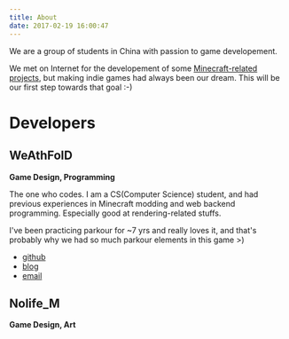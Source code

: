 ```yaml
---
title: About
date: 2017-02-19 16:00:47
---
```


We are a group of students in China with passion to game developement.

We met on Internet for the developement of some [Minecraft-related projects](http://li-dev.cn), but making indie games had always been our dream. This will be our first step towards that goal :-)

# Developers

## WeAthFolD

**Game Design, Programming**

The one who codes. I am a CS(Computer Science) student, and had previous experiences in Minecraft modding and web backend programming. Especially good at rendering-related stuffs.

I've been practicing parkour for ~7 yrs and really loves it, and that's probably why we had so much parkour elements in this game >)

* [github](https://github.com/WeAthFolD)
* [blog](http://weathfold.moe)
* [email](mailto:weathfold@li-dev.cn)

## Nolife_M

**Game Design, Art**



